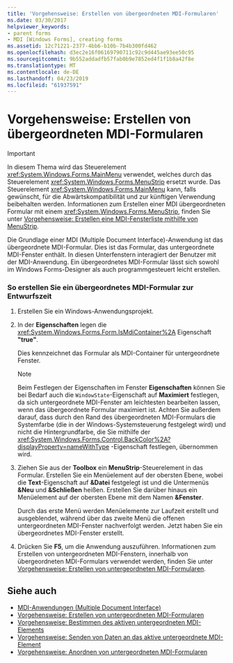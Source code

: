 ```yaml
---
title: 'Vorgehensweise: Erstellen von übergeordneten MDI-Formularen'
ms.date: 03/30/2017
helpviewer_keywords:
- parent forms
- MDI [Windows Forms], creating forms
ms.assetid: 12c71221-2377-4bb6-b10b-7b4b300fd462
ms.openlocfilehash: d3ec2e16f06169790711c92c9d445ae93ee50c95
ms.sourcegitcommit: 9b552addadfb57fab0b9e7852ed4f1f1b8a42f8e
ms.translationtype: MT
ms.contentlocale: de-DE
ms.lasthandoff: 04/23/2019
ms.locfileid: "61937591"
---
```

# <a name="how-to-create-mdi-parent-forms"></a>Vorgehensweise: Erstellen von übergeordneten MDI-Formularen
> [!IMPORTANT]
>  In diesem Thema wird das Steuerelement <xref:System.Windows.Forms.MainMenu> verwendet, welches durch das Steuerelement <xref:System.Windows.Forms.MenuStrip> ersetzt wurde. Das Steuerelement <xref:System.Windows.Forms.MainMenu> kann, falls gewünscht, für die Abwärtskompatibilität und zur künftigen Verwendung beibehalten werden.  Informationen zum Erstellen einer MDI übergeordneten Formular mit einem <xref:System.Windows.Forms.MenuStrip>, finden Sie unter [Vorgehensweise: Erstellen eine MDI-Fensterliste mithilfe von MenuStrip](../controls/how-to-create-an-mdi-window-list-with-menustrip-windows-forms.md).  
  
 Die Grundlage einer MDI (Multiple Document Interface)-Anwendung ist das übergeordnete MDI-Formular. Dies ist das Formular, das untergeordnete MDI-Fenster enthält. In diesen Unterfenstern interagiert der Benutzer mit der MDI-Anwendung. Ein übergeordnetes MDI-Formular lässt sich sowohl im Windows Forms-Designer als auch programmgesteuert leicht erstellen.  
  
### <a name="to-create-an-mdi-parent-form-at-design-time"></a>So erstellen Sie ein übergeordnetes MDI-Formular zur Entwurfszeit  
  
1. Erstellen Sie ein Windows-Anwendungsprojekt.  
  
2. In der **Eigenschaften** legen die <xref:System.Windows.Forms.Form.IsMdiContainer%2A> Eigenschaft **"true"**.  
  
     Dies kennzeichnet das Formular als MDI-Container für untergeordnete Fenster.  
  
    > [!NOTE]
    >  Beim Festlegen der Eigenschaften im Fenster **Eigenschaften** können Sie bei Bedarf auch die `WindowState`-Eigenschaft auf **Maximiert** festlegen, da sich untergeordnete MDI-Fenster am leichtesten bearbeiten lassen, wenn das übergeordnete Formular maximiert ist. Achten Sie außerdem darauf, dass durch den Rand des übergeordneten MDI-Formulars die Systemfarbe (die in der Windows-Systemsteuerung festgelegt wird) und nicht die Hintergrundfarbe, die Sie mithilfe der <xref:System.Windows.Forms.Control.BackColor%2A?displayProperty=nameWithType> -Eigenschaft festlegen, übernommen wird.  
  
3. Ziehen Sie aus der **Toolbox** ein **MenuStrip**-Steuerelement in das Formular. Erstellen Sie ein Menüelement auf der obersten Ebene, wobei die **Text**-Eigenschaft auf **&Datei** festgelegt ist und die Untermenüs **&Neu** und **&Schließen** heißen. Erstellen Sie darüber hinaus ein Menüelement auf der obersten Ebene mit dem Namen **&Fenster**.  
  
     Durch das erste Menü werden Menüelemente zur Laufzeit erstellt und ausgeblendet, während über das zweite Menü die offenen untergeordneten MDI-Fenster nachverfolgt werden. Jetzt haben Sie ein übergeordnetes MDI-Fenster erstellt.  
  
4. Drücken Sie **F5**, um die Anwendung auszuführen. Informationen zum Erstellen von untergeordneten MDI-Fenstern, innerhalb von übergeordneten MDI-Formulars verwendet werden, finden Sie unter [Vorgehensweise: Erstellen von untergeordneten MDI-Formularen](how-to-create-mdi-child-forms.md).  
  
## <a name="see-also"></a>Siehe auch

- [MDI-Anwendungen (Multiple Document Interface)](multiple-document-interface-mdi-applications.md)
- [Vorgehensweise: Erstellen von untergeordneten MDI-Formularen](how-to-create-mdi-child-forms.md)
- [Vorgehensweise: Bestimmen des aktiven untergeordneten MDI-Elements](how-to-determine-the-active-mdi-child.md)
- [Vorgehensweise: Senden von Daten an das aktive untergeordnete MDI-Element](how-to-send-data-to-the-active-mdi-child.md)
- [Vorgehensweise: Anordnen von untergeordneten MDI-Formularen](how-to-arrange-mdi-child-forms.md)
